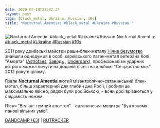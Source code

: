 ```yaml
---
date: 2020-08-10T21:42:27
layout: post
tags: [black_metal, Ukraine, Russian, 10s]
title: "Nocturnal Amentia: #black_metal #Ukraine #Russian "
---
```

![Nocturnal Amentia: #black_metal #Ukraine #Russian ](https://res.cloudinary.com/vast-space-unexplored/image/upload/photos/photo_1036_10-08-2020_21-42-27.jpg)
Nocturnal Amentia: [#black_metal](/tags/#black_metal) [#Ukraine](/tags/#Ukraine) [#Russian](/tags/#Russian) [#10s](/tags/#10s)

2011 року донбаські майстри рашн-блек-металу [Нічне безумство](/2020-06-06-nocturnal-amentia--black-metal-ukraine-russian-) знайшли однодумця в особі харківського паган-метал ветерана Колі &quot;Аморта&quot; ([Astrofaes](/2020-01-22-astrofaes--atmospheric-black-metal-ukraine-00s), [Заводь](/2020-05-28-zavod--raw-black-metal-ukraine-russian-10s) , [Underdark](/2020-06-07-underdark--old-school-black-metal-black-metal-ukraine)), професіоналізм ударних котрого можна почути на доданій пісні і на альбомі &quot;Се царство моє&quot; 2012 року в цілому.

Грали **Nocturnal Amentia** лютий мізантропічно-сатанинський блек-метал, більш характерний для глибин дна Росії, і робили це максимально якісно; рядки були російською, - вони досі врізаються у свідомість ножем.

Пісня &quot;Веліал: темний апостол&quot; - сатанинська молитва &quot;Бунтівному панові вільних умів&quot;.

[BANDCAMP (€3)](https://sigillvmtenebrae.bandcamp.com/album/necromentia-hec-regnum-meum-est) \| [RUTRACKER](https://rutracker.org/forum/viewtopic.php?t=4295777)